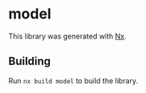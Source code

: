 # model

This library was generated with [Nx](https://nx.dev).

## Building

Run `nx build model` to build the library.
